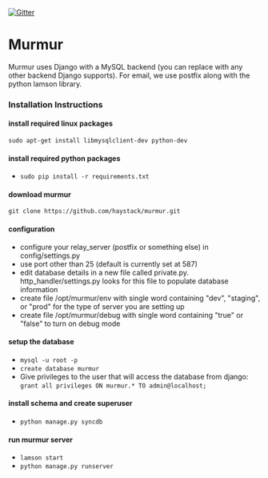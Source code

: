 
[![Gitter](https://badges.gitter.im/Join%20Chat.svg)](https://gitter.im/haystack/murmur?utm_source=badge&utm_medium=badge&utm_campaign=pr-badge)

Murmur
=

Murmur uses Django with a MySQL backend (you can replace with any other backend Django supports). For email, we use postfix along with the python lamson library.

### Installation Instructions

#### install required linux packages
`sudo apt-get install libmysqlclient-dev python-dev`

#### install required python packages
* `sudo pip install -r requirements.txt`

#### download murmur
`git clone https://github.com/haystack/murmur.git`

#### configuration
* configure your relay_server (postfix or something else) in config/settings.py
* use port other than 25 (default is currently set at 587)
* edit database details in a new file called private.py. http_handler/settings.py looks for this file to populate database information
* create file /opt/murmur/env with single word containing "dev", "staging", or "prod" for the type of server you are setting up
* create file /opt/murmur/debug with single word containing "true" or "false" to turn on debug mode


#### setup the database 
* `mysql -u root -p`
* `create database murmur`
* Give privileges to the user that will access the database from django: `grant all privileges ON murmur.* TO admin@localhost;`

#### install schema and create superuser
* `python manage.py syncdb`

#### run murmur server
* `lamson start`
* `python manage.py runserver`
